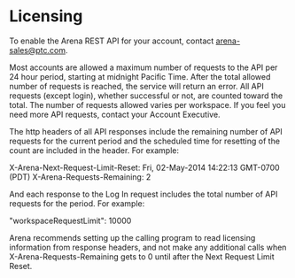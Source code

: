 # Licensing
To enable the Arena REST API for your account, contact arena-sales@ptc.com.

Most accounts are allowed a maximum number of requests to the API per 24 hour period, starting at midnight Pacific Time. After the total allowed number of requests is reached, the service will return an error.  All API requests \(except login\), whether successful or not, are counted toward the total. The number of requests allowed varies per workspace. If you feel you need more API requests, contact your Account Executive. 

The http headers of all API responses include the remaining number of API requests for the current period and the scheduled time for resetting of the count are included in the header. For example:

X-Arena-Next-Request-Limit-Reset: Fri, 02-May-2014 14:22:13 GMT-0700 \(PDT\) X-Arena-Requests-Remaining: 2


And each response to the Log In request includes the total number of API requests for the period. For example:

"workspaceRequestLimit": 10000

Arena recommends setting up the calling program to read licensing information from response headers, and not make any additional calls when X-Arena-Requests-Remaining gets to 0 until after the Next Request Limit Reset.

